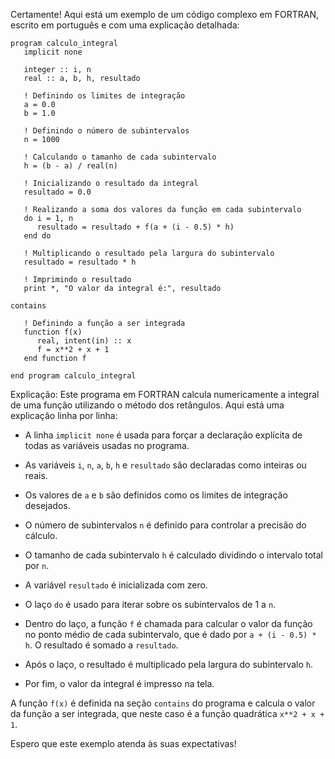 Certamente! Aqui está um exemplo de um código complexo em FORTRAN, escrito em português e com uma explicação detalhada:

```
program calculo_integral
   implicit none
   
   integer :: i, n
   real :: a, b, h, resultado
   
   ! Definindo os limites de integração
   a = 0.0
   b = 1.0
   
   ! Definindo o número de subintervalos
   n = 1000
   
   ! Calculando o tamanho de cada subintervalo
   h = (b - a) / real(n)
   
   ! Inicializando o resultado da integral
   resultado = 0.0
   
   ! Realizando a soma dos valores da função em cada subintervalo
   do i = 1, n
      resultado = resultado + f(a + (i - 0.5) * h)
   end do
   
   ! Multiplicando o resultado pela largura do subintervalo
   resultado = resultado * h
   
   ! Imprimindo o resultado
   print *, "O valor da integral é:", resultado
   
contains
   
   ! Definindo a função a ser integrada
   function f(x)
      real, intent(in) :: x
      f = x**2 + x + 1
   end function f
   
end program calculo_integral
```

Explicação:
Este programa em FORTRAN calcula numericamente a integral de uma função utilizando o método dos retângulos. Aqui está uma explicação linha por linha:

- A linha `implicit none` é usada para forçar a declaração explícita de todas as variáveis usadas no programa.

- As variáveis `i`, `n`, `a`, `b`, `h` e `resultado` são declaradas como inteiras ou reais.

- Os valores de `a` e `b` são definidos como os limites de integração desejados.

- O número de subintervalos `n` é definido para controlar a precisão do cálculo.

- O tamanho de cada subintervalo `h` é calculado dividindo o intervalo total por `n`.

- A variável `resultado` é inicializada com zero.

- O laço `do` é usado para iterar sobre os subintervalos de 1 a `n`.

- Dentro do laço, a função `f` é chamada para calcular o valor da função no ponto médio de cada subintervalo, que é dado por `a + (i - 0.5) * h`. O resultado é somado a `resultado`.

- Após o laço, o resultado é multiplicado pela largura do subintervalo `h`.

- Por fim, o valor da integral é impresso na tela.

A função `f(x)` é definida na seção `contains` do programa e calcula o valor da função a ser integrada, que neste caso é a função quadrática `x**2 + x + 1`.

Espero que este exemplo atenda às suas expectativas!